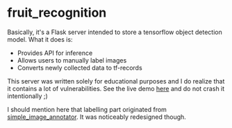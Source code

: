 # fruit_recognition

Basically, it's a Flask server intended to store a tensorflow object detection model. What it does is:

- Provides API for inference
- Allows users to manually label images
- Converts newly collected data to tf-records

This server was written solely for educational purposes and I do realize that it contains a lot of vulnerabilities. See the live demo [here](http://ucomputingchain.com:5000) and do not crash it intentionally ;)

I should mention here that labelling part originated from [simple_image_annotator](https://github.com/sgp715/simple_image_annotator). It was noticeably redesigned though.